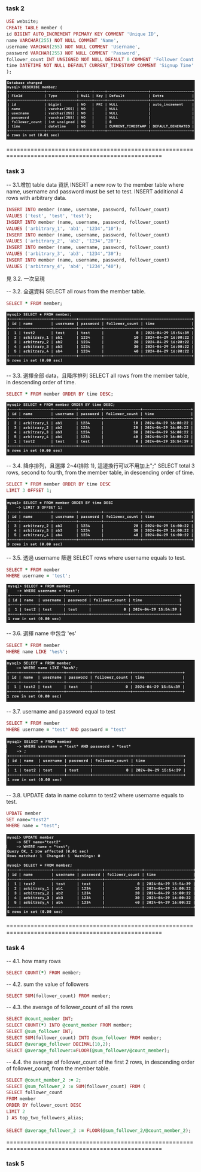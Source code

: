 ### task 2

```ruby
USE website;
CREATE TABLE member (
id BIGINT AUTO_INCREMENT PRIMARY KEY COMMENT 'Unique ID',
name VARCHAR(255) NOT NULL COMMENT 'Name',
username VARCHAR(255) NOT NULL COMMENT 'Username',
password VARCHAR(255) NOT NULL COMMENT 'Password',
follower_count INT UNSIGNED NOT NULL DEFAULT 0 COMMENT 'Follower Count',
time DATETIME NOT NULL DEFAULT CURRENT_TIMESTAMP COMMENT 'Signup Time'
);
```

![Optional Title](https://raw.githubusercontent.com/RaphaFang/RaphaFang.github.io/main/w5_MySQL/img/DESCRIBE_member.jpg)

===================================================================================================

### task 3

-- 3.1.增加 table data 資訊
INSERT a new row to the member table where name, username and password must be set to test. INSERT additional 4 rows with arbitrary data.

```ruby
INSERT INTO member (name, username, password, follower_count)
VALUES ('test', 'test', 'test');
INSERT INTO member (name, username, password, follower_count)
VALUES ('arbitrary_1', 'ab1', '1234',"10");
INSERT INTO member (name, username, password, follower_count)
VALUES ('arbitrary_2', 'ab2', '1234',"20");
INSERT INTO member (name, username, password, follower_count)
VALUES ('arbitrary_3', 'ab3', '1234',"30");
INSERT INTO member (name, username, password, follower_count)
VALUES ('arbitrary_4', 'ab4', '1234',"40");
```

見 3.2. 一次呈現

-- 3.2. 全選資料
SELECT all rows from the member table.

```ruby
SELECT * FROM member;
```

![Optional Title](https://raw.githubusercontent.com/RaphaFang/RaphaFang.github.io/main/w5_MySQL/img/SELECT*FROM_member.png)

-- 3.3. 選擇全部 data，且降序排列
SELECT all rows from the member table, in descending order of time.

```ruby
SELECT * FROM member ORDER BY time DESC;
```

![Optional Title](https://raw.githubusercontent.com/RaphaFang/RaphaFang.github.io/main/w5_MySQL/img/timeDESC.png)

-- 3.4. 降序排列，且選擇 2~4(排除 1), 這邊換行可以不用加上";"
SELECT total 3 rows, second to fourth, from the member table, in descending order of time.

```ruby
SELECT * FROM member ORDER BY time DESC
LIMIT 3 OFFSET 1;
```

![Optional Title](https://raw.githubusercontent.com/RaphaFang/RaphaFang.github.io/main/w5_MySQL/img/3.4.png)

-- 3.5. 透過 username 篩選
SELECT rows where username equals to test.

```ruby
SELECT * FROM member
WHERE username = 'test';
```

![Optional Title](https://raw.githubusercontent.com/RaphaFang/RaphaFang.github.io/main/w5_MySQL/img/3.5.png)

-- 3.6. 選擇 name 中包含 'es'

```ruby
SELECT * FROM member
WHERE name LIKE '%es%';
```

![Optional Title](https://raw.githubusercontent.com/RaphaFang/RaphaFang.github.io/main/w5_MySQL/img/3.6.png)

-- 3.7. username and password equal to test

```ruby
SELECT * FROM member
WHERE username = "test" AND password = "test"
```

![Optional Title](https://raw.githubusercontent.com/RaphaFang/RaphaFang.github.io/main/w5_MySQL/img/3.7.png)

-- 3.8. UPDATE data in name column to test2 where username equals to test.

```ruby
UPDATE member
SET name="test2"
WHERE name = "test";
```

![Optional Title](https://raw.githubusercontent.com/RaphaFang/RaphaFang.github.io/main/w5_MySQL/img/3.8.png)

===================================================================================================

### task 4

-- 4.1. how many rows

```ruby
SELECT COUNT(*) FROM member;
```

-- 4.2. sum the value of followers

```ruby
SELECT SUM(follower_count) FROM member;
```

-- 4.3. the average of follower_count of all the rows

```ruby
SELECT @count_member INT;
SELECT COUNT(*) INTO @count_member FROM member;
SELECT @sum_follower INT;
SELECT SUM(follower_count) INTO @sum_follower FROM member;
SELECT @average_follower DECIMAL(10,2);
SELECT @average_follower:=FLOOR(@sum_follower/@count_member);
```

-- 4.4. the average of follower_count of the first 2 rows, in descending order of follower_count, from the member table.

```ruby
SELECT @count_member_2 := 2;
SELECT @sum_follower_2 := SUM(follower_count) FROM (
SELECT follower_count
FROM member
ORDER BY follower_count DESC
LIMIT 2
) AS top_two_followers_alias;

SELECT @average_follower_2 := FLOOR(@sum_follower_2/@count_member_2);
```

===================================================================================================

### task 5
